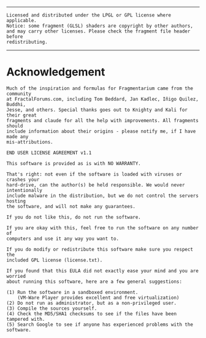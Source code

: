 ----------------------

    Licensed and distributed under the LPGL or GPL license where applicable.
    Notice: some fragment (GLSL) shaders are copyright by other authors,
    and may carry other licenses. Please check the fragment file header before
    redistributing.
----------------------

# Acknowledgement


    Much of the inspiration and formulas for Fragmentarium came from the community
    at FractalForums.com, including Tom Beddard, Jan Kadlec, Iñigo Quilez, Buddhi,
    Jesse, and others. Special thanks goes out to Knighty and Kali for their great
    fragments and claude for all the help with improvements. All fragments should
    include information about their origins - please notify me, if I have made any
    mis-attributions.
    
    END USER LICENSE AGREEMENT v1.1
    
    This software is provided as is with NO WARRANTY.
    
    That's right: not even if the software is loaded with viruses or crashes your
    hard-drive, can the author(s) be held responsible. We would never intentionally
    include malware in the distribution, but we do not control the servers hosting
    the software, and will not make any guarantees.
    
    If you do not like this, do not run the software.
    
    If you are okay with this, feel free to run the software on any number of
    computers and use it any way you want to.
    
    If you do modify or redistribute this software make sure you respect the
    included GPL license (license.txt).
    
    If you found that this EULA did not exactly ease your mind and you are worried
    about running this software, here are a few general suggestions:
    
    (1) Run the software in a sandboxed environment.
        (VM-Ware Player provides excellent and free virtualization)
    (2) Do not run as administrator, but as a non-privileged user.
    (3) Compile the sources yourself.
    (4) Check the MD5/SHA1 checksums to see if the files have been tampered with.
    (5) Search Google to see if anyone has experienced problems with the software.
    
    
